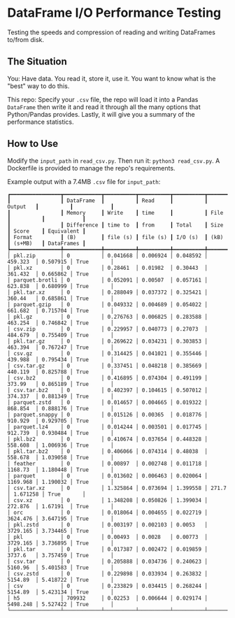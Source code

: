 # DataFrame I/O Performance Testing
Testing the speeds and compression of reading and writing DataFrames to/from disk.

## The Situation
You: Have data. You read it, store it, use it. You want to know what is the "best" way to do this.

This repo: Specify your `.csv` file, the repo will load it into a Pandas `DataFrame` then write it and read it through all the many options that Python/Pandas provides. Lastly, it will give you a summary of the performance statistics.

## How to Use
Modify the `input_path` in `read_csv.py`. Then run it: `python3 read_csv.py`. A Dockerfile is provided to manage the repo's requirements.

Example output with a 7.4MB `.csv` file for `input_path`:
```
┏━━━━━━━━━━━━━━━━┳━━━━━━━━━━━━┳━━━━━━━━━━┳━━━━━━━━━━┳━━━━━━━━━━┳━━━━━━━━━━┳━━━━━━━━━━┳━━━━━━━━━━━━┓
┃                ┃ DataFrame  ┃          ┃ Read     ┃          ┃ Output   ┃          ┃            ┃
┃                ┃ Memory     ┃ Write    ┃ time     ┃          ┃ File     ┃          ┃            ┃
┃                ┃ Difference ┃ time to  ┃ from     ┃ Total    ┃ Size     ┃ Score    ┃ Equivalent ┃
┃ Format         ┃ (B)        ┃ file (s) ┃ file (s) ┃ I/O (s)  ┃ (kB)     ┃ (s+MB)   ┃ DataFrames ┃
┡━━━━━━━━━━━━━━━━╇━━━━━━━━━━━━╇━━━━━━━━━━╇━━━━━━━━━━╇━━━━━━━━━━╇━━━━━━━━━━╇━━━━━━━━━━╇━━━━━━━━━━━━┩
│ pkl.zip        │ 0          │ 0.041668 │ 0.006924 │ 0.048592 │ 459.323  │ 0.507915 │ True       │
│ pkl.xz         │ 0          │ 0.28461  │ 0.01982  │ 0.30443  │ 361.432  │ 0.665862 │ True       │
│ parquet.brotli │ 0          │ 0.052091 │ 0.00507  │ 0.057161 │ 623.838  │ 0.680999 │ True       │
│ pkl.tar.xz     │ 0          │ 0.288049 │ 0.037372 │ 0.325421 │ 360.44   │ 0.685861 │ True       │
│ parquet.gzip   │ 0          │ 0.049332 │ 0.004689 │ 0.054022 │ 661.682  │ 0.715704 │ True       │
│ pkl.gz         │ 0          │ 0.276763 │ 0.006825 │ 0.283588 │ 463.254  │ 0.746842 │ True       │
│ csv.zip        │ 0          │ 0.229957 │ 0.040773 │ 0.27073  │ 484.679  │ 0.755409 │ True       │
│ pkl.tar.gz     │ 0          │ 0.269622 │ 0.034231 │ 0.303853 │ 463.394  │ 0.767247 │ True       │
│ csv.gz         │ 0          │ 0.314425 │ 0.041021 │ 0.355446 │ 439.988  │ 0.795434 │ True       │
│ csv.tar.gz     │ 0          │ 0.337451 │ 0.048218 │ 0.385669 │ 440.119  │ 0.825788 │ True       │
│ csv.bz2        │ 0          │ 0.416895 │ 0.074304 │ 0.491199 │ 373.99   │ 0.865189 │ True       │
│ csv.tar.bz2    │ 0          │ 0.402397 │ 0.104615 │ 0.507012 │ 374.337  │ 0.881349 │ True       │
│ parquet.zstd   │ 0          │ 0.014657 │ 0.004665 │ 0.019322 │ 868.854  │ 0.888176 │ True       │
│ parquet.snappy │ 0          │ 0.015126 │ 0.00365  │ 0.018776 │ 910.929  │ 0.929705 │ True       │
│ parquet.lz4    │ 0          │ 0.014244 │ 0.003501 │ 0.017745 │ 912.739  │ 0.930484 │ True       │
│ pkl.bz2        │ 0          │ 0.410674 │ 0.037654 │ 0.448328 │ 558.608  │ 1.006936 │ True       │
│ pkl.tar.bz2    │ 0          │ 0.406066 │ 0.074314 │ 0.48038  │ 558.678  │ 1.039058 │ True       │
│ feather        │ 0          │ 0.00897  │ 0.002748 │ 0.011718 │ 1168.73  │ 1.180448 │ True       │
│ parquet        │ 0          │ 0.013602 │ 0.006463 │ 0.020064 │ 1169.968 │ 1.190032 │ True       │
│ csv.tar.xz     │ 0          │ 1.325864 │ 0.073694 │ 1.399558 │ 271.7    │ 1.671258 │ True       │
│ csv.xz         │ 0          │ 1.348208 │ 0.050826 │ 1.399034 │ 272.876  │ 1.67191  │ True       │
│ orc            │ 0          │ 0.018064 │ 0.004655 │ 0.022719 │ 3624.476 │ 3.647195 │ True       │
│ pkl.zstd       │ 0          │ 0.003197 │ 0.002103 │ 0.0053   │ 3729.165 │ 3.734465 │ True       │
│ pkl            │ 0          │ 0.00493  │ 0.0028   │ 0.00773  │ 3729.165 │ 3.736895 │ True       │
│ pkl.tar        │ 0          │ 0.017387 │ 0.002472 │ 0.019859 │ 3737.6   │ 3.757459 │ True       │
│ csv.tar        │ 0          │ 0.205888 │ 0.034736 │ 0.240623 │ 5160.96  │ 5.401583 │ True       │
│ csv.zstd       │ 0          │ 0.229898 │ 0.033934 │ 0.263832 │ 5154.89  │ 5.418722 │ True       │
│ csv            │ 0          │ 0.233829 │ 0.034415 │ 0.268244 │ 5154.89  │ 5.423134 │ True       │
│ h5             │ 709932     │ 0.02253  │ 0.006644 │ 0.029174 │ 5498.248 │ 5.527422 │ True       │
└────────────────┴────────────┴──────────┴──────────┴──────────┴──────────┴──────────┴────────────┘
```
